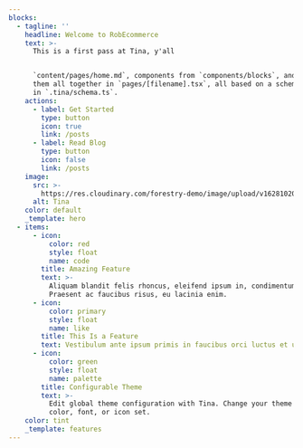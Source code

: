 ```yaml
---
blocks:
  - tagline: ''
    headline: Welcome to RobEcommerce
    text: >-
      This is a first pass at Tina, y'all


      `content/pages/home.md`, components from `components/blocks`, and puts
      them all together in `pages/[filename].tsx`, all based on a schema defined
      in `.tina/schema.ts`.
    actions:
      - label: Get Started
        type: button
        icon: true
        link: /posts
      - label: Read Blog
        type: button
        icon: false
        link: /posts
    image:
      src: >-
        https://res.cloudinary.com/forestry-demo/image/upload/v1628102029/tina-cloud-starter/tina-illustration.WebP
      alt: Tina
    color: default
    _template: hero
  - items:
      - icon:
          color: red
          style: float
          name: code
        title: Amazing Feature
        text: >-
          Aliquam blandit felis rhoncus, eleifend ipsum in, condimentum nibh.
          Praesent ac faucibus risus, eu lacinia enim.
      - icon:
          color: primary
          style: float
          name: like
        title: This Is a Feature
        text: Vestibulum ante ipsum primis in faucibus orci luctus et ultrices.
      - icon:
          color: green
          style: float
          name: palette
        title: Configurable Theme
        text: >-
          Edit global theme configuration with Tina. Change your theme's primary
          color, font, or icon set.
    color: tint
    _template: features
---
```



